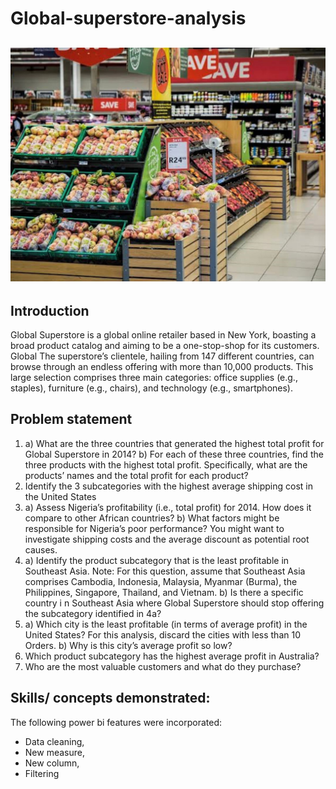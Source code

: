 # Global-superstore-analysis

![](superstore.jpeg)
---

## Introduction

Global Superstore is a global online retailer based in New York, boasting a broad product catalog and
aiming to be a one-stop-shop for its customers. Global The superstore’s clientele, hailing from 147
different countries, can browse through an endless offering with more than 10,000 products. This large
selection comprises three main categories: office supplies (e.g., staples), furniture (e.g., chairs), and
technology (e.g., smartphones).

## Problem statement
1.	a) What are the three countries that generated the highest total profit for Global Superstore in 2014? 
b) For each of these three countries, find the three products with the highest total profit. Specifically, what are the products’ names and the total profit for each product?
2.	Identify the 3 subcategories with the highest average shipping cost in the United States
3.	a) Assess Nigeria’s profitability (i.e., total profit) for 2014. How does it compare to other African countries? 
b) What factors might be responsible for Nigeria’s poor performance? You might want to investigate shipping costs and the average discount as potential root causes.
4.	a) Identify the product subcategory that is the least profitable in Southeast Asia. Note: For this question, assume that Southeast Asia comprises Cambodia, Indonesia, Malaysia, Myanmar (Burma), the Philippines, Singapore, Thailand, and Vietnam.
 b) Is there a specific country i n Southeast Asia where Global Superstore should stop offering the subcategory identified in 4a?
5.	a) Which city is the least profitable (in terms of average profit) in the United States? For this analysis, discard the cities with less than 10 Orders.
 b) Why is this city’s average profit so low?
6.	Which product subcategory has the highest average profit in Australia?
7.	Who are the most valuable customers and what do they purchase?

## Skills/ concepts demonstrated:
The following power bi features were incorporated:
- Data cleaning,
- New measure,
- New column,
- Filtering
